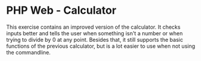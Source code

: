 # PHP Web - Calculator

This exercise contains an improved version of the calculator.
It checks inputs better and tells the user when something isn't a number or when trying to divide by 0 at any point.
Besides that, it still supports the basic functions of the previous calculator, but is a lot easier to use when not using the commandline.